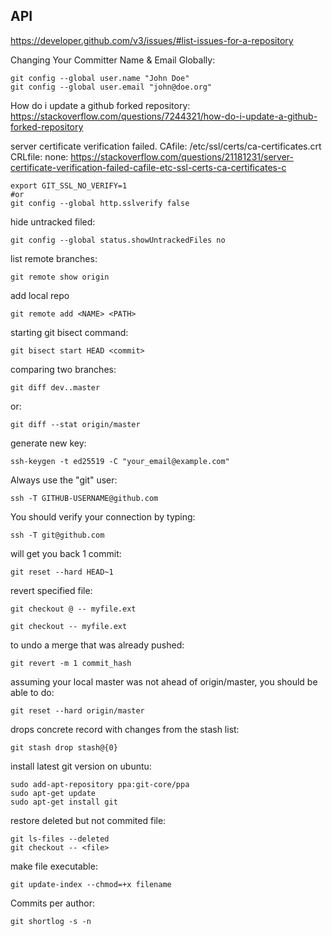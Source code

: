 ## API 
https://developer.github.com/v3/issues/#list-issues-for-a-repository

Changing Your Committer Name & Email Globally:
```
git config --global user.name "John Doe"
git config --global user.email "john@doe.org"
```
How do i update a github forked repository:<br>
https://stackoverflow.com/questions/7244321/how-do-i-update-a-github-forked-repository

server certificate verification failed. CAfile: /etc/ssl/certs/ca-certificates.crt CRLfile: none:
https://stackoverflow.com/questions/21181231/server-certificate-verification-failed-cafile-etc-ssl-certs-ca-certificates-c
```
export GIT_SSL_NO_VERIFY=1
#or
git config --global http.sslverify false
```
hide untracked filed:
```
git config --global status.showUntrackedFiles no
```
list remote branches:
```
git remote show origin
```
add local repo
```
git remote add <NAME> <PATH>
```
starting git bisect command:
```
git bisect start HEAD <commit>
```
comparing two branches:
```
git diff dev..master
```
or:
```
git diff --stat origin/master
```
generate new key:
```
ssh-keygen -t ed25519 -C "your_email@example.com"
```
Always use the "git" user:
```
ssh -T GITHUB-USERNAME@github.com
```
You should verify your connection by typing:
```
ssh -T git@github.com
```
will get you back 1 commit:
```
git reset --hard HEAD~1
```
revert specified file:
```
git checkout @ -- myfile.ext
```
```
git checkout -- myfile.ext
```
to undo a merge that was already pushed:
```
git revert -m 1 commit_hash
```
assuming your local master was not ahead of origin/master, you should be able to do:
```
git reset --hard origin/master
```
drops concrete record with changes from the stash list:
```
git stash drop stash@{0}
```
install latest git version on ubuntu:
```
sudo add-apt-repository ppa:git-core/ppa
sudo apt-get update
sudo apt-get install git
```
restore deleted but not commited file:
```
git ls-files --deleted
git checkout -- <file>
```
make file executable:
```
git update-index --chmod=+x filename
```
Commits per author:
```
git shortlog -s -n
```
